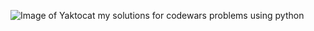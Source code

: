 ![Image of Yaktocat](https://www.codewars.com/users/Medsabkhi21/badges/large)
my solutions for codewars problems using python
